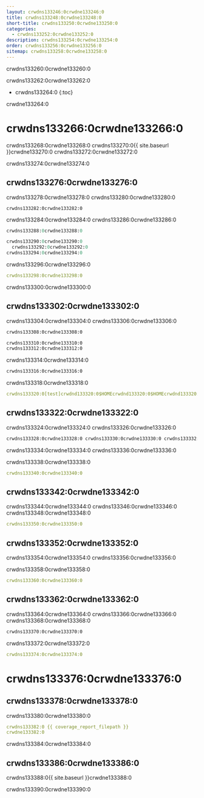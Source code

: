 ```yaml
---
layout: crwdns133246:0crwdne133246:0
title: crwdns133248:0crwdne133248:0
short-title: crwdns133250:0crwdne133250:0
categories:
  - crwdns133252:0crwdne133252:0
description: crwdns133254:0crwdne133254:0
order: crwdns133256:0crwdne133256:0
sitemap: crwdns133258:0crwdne133258:0
---
```

crwdns133260:0crwdne133260:0

crwdns133262:0crwdne133262:0

* crwdns133264:0 
{:toc}


crwdne133264:0

# crwdns133266:0crwdne133266:0

crwdns133268:0crwdne133268:0 crwdns133270:0{{ site.baseurl }}crwdne133270:0 crwdns133272:0crwdne133272:0

crwdns133274:0crwdne133274:0

## crwdns133276:0crwdne133276:0

crwdns133278:0crwdne133278:0 crwdns133280:0crwdne133280:0

    crwdns133282:0crwdne133282:0
    

crwdns133284:0crwdne133284:0 crwdns133286:0crwdne133286:0

```ruby
crwdns133288:0crwdne133288:0

crwdns133290:0crwdne133290:0
  crwdns133292:0crwdne133292:0
crwdns133294:0crwdne133294:0
```

crwdns133296:0crwdne133296:0

```yaml
crwdns133298:0crwdne133298:0
```

crwdns133300:0crwdne133300:0

## crwdns133302:0crwdne133302:0

crwdns133304:0crwdne133304:0 crwdns133306:0crwdne133306:0

```sh
crwdns133308:0crwdne133308:0
```

```sh
crwdns133310:0crwdne133310:0
crwdns133312:0crwdne133312:0
```

crwdns133314:0crwdne133314:0

```sh
crwdns133316:0crwdne133316:0
```

crwdns133318:0crwdne133318:0

```yaml
crwdns133320:0[test]crwdnd133320:0$HOMEcrwdnd133320:0$HOMEcrwdnd133320:0$HOMEcrwdnd133320:0$HOMEcrwdne133320:0
```

## crwdns133322:0crwdne133322:0

crwdns133324:0crwdne133324:0 crwdns133326:0crwdne133326:0

```xml
crwdns133328:0crwdne133328:0 crwdns133330:0crwdne133330:0 crwdns133332:0crwdne133332:0

```

crwdns133334:0crwdne133334:0 crwdns133336:0crwdne133336:0

crwdns133338:0crwdne133338:0

```yaml
crwdns133340:0crwdne133340:0
```

## crwdns133342:0crwdne133342:0

crwdns133344:0crwdne133344:0 crwdns133346:0crwdne133346:0 crwdns133348:0crwdne133348:0

```yaml
crwdns133350:0crwdne133350:0
```

## crwdns133352:0crwdne133352:0

crwdns133354:0crwdne133354:0 crwdns133356:0crwdne133356:0

crwdns133358:0crwdne133358:0

```yaml
crwdns133360:0crwdne133360:0
```

## crwdns133362:0crwdne133362:0

crwdns133364:0crwdne133364:0 crwdns133366:0crwdne133366:0 crwdns133368:0crwdne133368:0

```sh
crwdns133370:0crwdne133370:0 
```

crwdns133372:0crwdne133372:0

```yaml
crwdns133374:0crwdne133374:0
```

# crwdns133376:0crwdne133376:0

## crwdns133378:0crwdne133378:0

crwdns133380:0crwdne133380:0

```yaml
crwdns133382:0 {{ coverage_report_filepath }}
crwdne133382:0
```

crwdns133384:0crwdne133384:0

## crwdns133386:0crwdne133386:0

crwdns133388:0{{ site.baseurl }}crwdne133388:0

crwdns133390:0crwdne133390:0